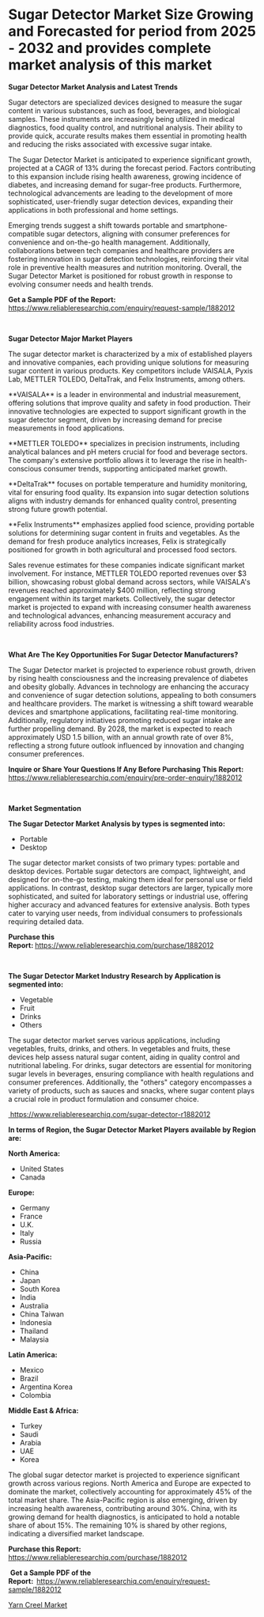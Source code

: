 <p><h1>Sugar Detector Market Size Growing and Forecasted for period from 2025 - 2032 and provides complete market analysis of this market</h1></p><p><strong>Sugar Detector Market Analysis and Latest Trends</strong></p>
<p><p>Sugar detectors are specialized devices designed to measure the sugar content in various substances, such as food, beverages, and biological samples. These instruments are increasingly being utilized in medical diagnostics, food quality control, and nutritional analysis. Their ability to provide quick, accurate results makes them essential in promoting health and reducing the risks associated with excessive sugar intake.</p><p>The Sugar Detector Market is anticipated to experience significant growth, projected at a CAGR of 13% during the forecast period. Factors contributing to this expansion include rising health awareness, growing incidence of diabetes, and increasing demand for sugar-free products. Furthermore, technological advancements are leading to the development of more sophisticated, user-friendly sugar detection devices, expanding their applications in both professional and home settings. </p><p>Emerging trends suggest a shift towards portable and smartphone-compatible sugar detectors, aligning with consumer preferences for convenience and on-the-go health management. Additionally, collaborations between tech companies and healthcare providers are fostering innovation in sugar detection technologies, reinforcing their vital role in preventive health measures and nutrition monitoring. Overall, the Sugar Detector Market is positioned for robust growth in response to evolving consumer needs and health trends.</p></p>
<p><strong>Get a Sample PDF of the Report:&nbsp;</strong> <a href="https://www.reliableresearchiq.com/enquiry/request-sample/1882012?utm_campaign=2731&utm_medium=2&utm_source=Github&utm_content=ia&utm_term=23022025&utm_id=sugar-detector">https://www.reliableresearchiq.com/enquiry/request-sample/1882012</a></p>
<p>&nbsp;</p>
<p><strong>Sugar Detector Major Market Players</strong></p>
<p><p>The sugar detector market is characterized by a mix of established players and innovative companies, each providing unique solutions for measuring sugar content in various products. Key competitors include VAISALA, Pyxis Lab, METTLER TOLEDO, DeltaTrak, and Felix Instruments, among others.</p><p>**VAISALA** is a leader in environmental and industrial measurement, offering solutions that improve quality and safety in food production. Their innovative technologies are expected to support significant growth in the sugar detector segment, driven by increasing demand for precise measurements in food applications.</p><p>**METTLER TOLEDO** specializes in precision instruments, including analytical balances and pH meters crucial for food and beverage sectors. The company's extensive portfolio allows it to leverage the rise in health-conscious consumer trends, supporting anticipated market growth.</p><p>**DeltaTrak** focuses on portable temperature and humidity monitoring, vital for ensuring food quality. Its expansion into sugar detection solutions aligns with industry demands for enhanced quality control, presenting strong future growth potential.</p><p>**Felix Instruments** emphasizes applied food science, providing portable solutions for determining sugar content in fruits and vegetables. As the demand for fresh produce analytics increases, Felix is strategically positioned for growth in both agricultural and processed food sectors.</p><p>Sales revenue estimates for these companies indicate significant market involvement. For instance, METTLER TOLEDO reported revenues over $3 billion, showcasing robust global demand across sectors, while VAISALA's revenues reached approximately $400 million, reflecting strong engagement within its target markets. Collectively, the sugar detector market is projected to expand with increasing consumer health awareness and technological advances, enhancing measurement accuracy and reliability across food industries.</p></p>
<p>&nbsp;</p>
<p><strong>What Are The Key Opportunities For Sugar Detector Manufacturers?</strong></p>
<p><p>The Sugar Detector market is projected to experience robust growth, driven by rising health consciousness and the increasing prevalence of diabetes and obesity globally. Advances in technology are enhancing the accuracy and convenience of sugar detection solutions, appealing to both consumers and healthcare providers. The market is witnessing a shift toward wearable devices and smartphone applications, facilitating real-time monitoring. Additionally, regulatory initiatives promoting reduced sugar intake are further propelling demand. By 2028, the market is expected to reach approximately USD 1.5 billion, with an annual growth rate of over 8%, reflecting a strong future outlook influenced by innovation and changing consumer preferences.</p></p>
<p><strong>Inquire or Share Your Questions If Any Before Purchasing This Report:</strong> <a href="https://www.reliableresearchiq.com/enquiry/pre-order-enquiry/1882012?utm_campaign=2731&utm_medium=2&utm_source=Github&utm_content=ia&utm_term=23022025&utm_id=sugar-detector">https://www.reliableresearchiq.com/enquiry/pre-order-enquiry/1882012</a></p>
<p>&nbsp;</p>
<p><strong>Market Segmentation</strong></p>
<p><strong>The Sugar Detector Market Analysis by types is segmented into:</strong></p>
<p><ul><li>Portable</li><li>Desktop</li></ul></p>
<p><p>The sugar detector market consists of two primary types: portable and desktop devices. Portable sugar detectors are compact, lightweight, and designed for on-the-go testing, making them ideal for personal use or field applications. In contrast, desktop sugar detectors are larger, typically more sophisticated, and suited for laboratory settings or industrial use, offering higher accuracy and advanced features for extensive analysis. Both types cater to varying user needs, from individual consumers to professionals requiring detailed data.</p></p>
<p><strong>Purchase this Report:&nbsp;</strong><a href="https://www.reliableresearchiq.com/purchase/1882012?utm_campaign=2731&utm_medium=2&utm_source=Github&utm_content=ia&utm_term=23022025&utm_id=sugar-detector">https://www.reliableresearchiq.com/purchase/1882012</a></p>
<p>&nbsp;</p>
<p><strong>The Sugar Detector Market Industry Research by Application is segmented into:</strong></p>
<p><ul><li>Vegetable</li><li>Fruit</li><li>Drinks</li><li>Others</li></ul></p>
<p><p>The sugar detector market serves various applications, including vegetables, fruits, drinks, and others. In vegetables and fruits, these devices help assess natural sugar content, aiding in quality control and nutritional labeling. For drinks, sugar detectors are essential for monitoring sugar levels in beverages, ensuring compliance with health regulations and consumer preferences. Additionally, the "others" category encompasses a variety of products, such as sauces and snacks, where sugar content plays a crucial role in product formulation and consumer choice.</p></p>
<p><a href="https://www.reliableresearchiq.com/sugar-detector-r1882012?utm_campaign=2731&utm_medium=2&utm_source=Github&utm_content=ia&utm_term=23022025&utm_id=sugar-detector">&nbsp;https://www.reliableresearchiq.com/sugar-detector-r1882012</a></p>
<p><strong>In terms of Region, the Sugar Detector Market Players available by Region are:</strong></p>
<p>
    <p> <strong> North America: </strong>
        <ul>
            <li>United States</li>
            <li>Canada</li>
        </ul>
        </p> 
    <p> <strong> Europe: </strong>
        <ul>
            <li>Germany</li>
            <li>France</li>
            <li>U.K.</li>
            <li>Italy</li>
            <li>Russia</li>
        </ul>
        </p> 
    <p> <strong> Asia-Pacific: </strong>
        <ul>
            <li>China</li>
            <li>Japan</li>
            <li>South Korea</li>
            <li>India</li>
            <li>Australia</li>
            <li>China Taiwan</li>
            <li>Indonesia</li>
            <li>Thailand</li>
            <li>Malaysia</li>
        </ul>
        </p> 
    <p> <strong> Latin America: </strong>
        <ul>
            <li>Mexico</li>
            <li>Brazil</li>
            <li>Argentina Korea</li>
            <li>Colombia</li>
        </ul>
        </p> 
    <p> <strong> Middle East & Africa: </strong>
        <ul>
            <li>Turkey</li>
            <li>Saudi</li>
            <li>Arabia</li>
            <li>UAE</li>
            <li>Korea</li>
        </ul>
    </p>
    </p>
<p><p>The global sugar detector market is projected to experience significant growth across various regions. North America and Europe are expected to dominate the market, collectively accounting for approximately 45% of the total market share. The Asia-Pacific region is also emerging, driven by increasing health awareness, contributing around 30%. China, with its growing demand for health diagnostics, is anticipated to hold a notable share of about 15%. The remaining 10% is shared by other regions, indicating a diversified market landscape.</p></p>
<p><strong>Purchase this Report: </strong><a href="https://www.reliableresearchiq.com/purchase/1882012?utm_campaign=2731&utm_medium=2&utm_source=Github&utm_content=ia&utm_term=23022025&utm_id=sugar-detector">https://www.reliableresearchiq.com/purchase/1882012</a></p>
<p>&nbsp;<strong>Get a Sample PDF of the Report:&nbsp;&nbsp;</strong><a href="https://www.reliableresearchiq.com/enquiry/request-sample/1882012?utm_campaign=2731&utm_medium=2&utm_source=Github&utm_content=ia&utm_term=23022025&utm_id=sugar-detector">https://www.reliableresearchiq.com/enquiry/request-sample/1882012</a></p>
<p><strong></strong></p>
<p><p><a href="https://github.com/toqiourir/Market-Research-Report-List-1/blob/main/yarn-creel-market.md?utm_campaign=2731&utm_medium=2&utm_source=Github&utm_content=ia&utm_term=23022025&utm_id=sugar-detector">Yarn Creel Market</a></p></p>